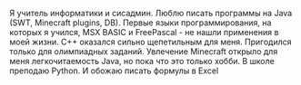 Я учитель информатики и сисадмин.
Люблю писать программы на Java (SWT, Minecraft plugins, DB).
Первые языки программирования, на которых я учился, MSX BASIC и FreePascal - не нашли применения в моей жизни.
С++ оказался сильно щепетильным для меня. Пригодился только для олимпиадных заданий.
Увлечение Minecraft открыло для меня легкочитаемость Java, но пока что это только хобби.
В школе преподаю Python. И обожаю писать формулы в Excel
